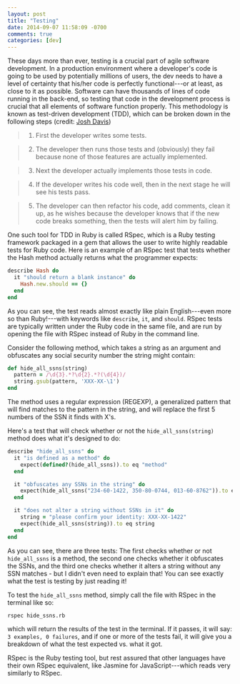 ```yaml
---
layout: post
title: "Testing"
date: 2014-09-07 11:58:09 -0700
comments: true
categories: [dev]
---
```


These days more than ever, testing is a crucial part of agile software development. In a production environment where a developer's code is going to be used by potentially millions of users, the dev needs to have a level of certainty that his/her code is perfectly functional---or at least, as close to it as possible. Software can have thousands of lines of code running in the back-end, so testing that code in the development process is crucial that all elements of software function properly. This methodology is known as test-driven development (TDD), which can be broken down in the following steps (credit: [Josh Davis](joshdavis.com))

>1. First the developer writes some tests.

>2. The developer then runs those tests and (obviously) they fail because none of those features are actually implemented.

>3. Next the developer actually implements those tests in code.

>4. If the developer writes his code well, then in the next stage he will see his tests pass.

>5. The developer can then refactor his code, add comments, clean it up, as he wishes because the developer knows that if the new code breaks something, then the tests will alert him by failing.

One such tool for TDD in Ruby is called RSpec, which is a Ruby testing framework packaged in a gem that allows the user to write highly readable tests for Ruby code. Here is an example of an RSpec test that tests whether the Hash method actually returns what the programmer expects:

```ruby
describe Hash do
  it "should return a blank instance" do
    Hash.new.should == {}
  end
end
```

As you can see, the test reads almost exactly like plain English---even more so than Ruby!---with keywords like `describe`, `it`, and `should`. RSpec tests are typically written under the Ruby code in the same file, and are run by opening the file with RSpec instead of Ruby in the command line.

Consider the following method, which takes a string as an argument and obfuscates any social security number the string might contain:

```ruby
def hide_all_ssns(string)
  pattern = /\d{3}.*?\d{2}.*?(\d{4})/
  string.gsub(pattern, 'XXX-XX-\1')
end
```

The method uses a regular expression (REGEXP), a generalized pattern that will find matches to the pattern in the string, and will replace the first 5 numbers of the SSN it finds with X's.

Here's a test that will check whether or not the `hide_all_ssns(string)` method does what it's designed to do:

```ruby
describe "hide_all_ssns" do
  it "is defined as a method" do
    expect(defined?(hide_all_ssns)).to eq "method"
  end

  it "obfuscates any SSNs in the string" do
    expect(hide_all_ssns("234-60-1422, 350-80-0744, 013-60-8762")).to eq "XXX-XX-1422, XXX-XX-0744, XXX-XX-8762"
  end

  it "does not alter a string without SSNs in it" do
    string = "please confirm your identity: XXX-XX-1422"
    expect(hide_all_ssns(string)).to eq string
  end
end
```

As you can see, there are three tests: The first checks whether or not `hide_all_ssns` is a method, the second one checks whether it obfuscates the SSNs, and the third one checks whether it alters a string without any SSN matches - but I didn't even need to explain that! You can see exactly what the test is testing by just reading it!

To test the `hide_all_ssns` method, simply call the file with RSpec in the terminal like so:

``` bash
rspec hide_ssns.rb
```

which will return the results of the test in the terminal. If it passes, it will say: `3 examples, 0 failures`, and if one or more of the tests fail, it will give you a breakdown of what the test expected vs. what it got.

RSpec is the Ruby testing tool, but rest assured that other languages have their own RSpec equivalent, like Jasmine for JavaScript---which reads very similarly to RSpec.